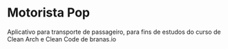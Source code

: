 # Motorista Pop
 Aplicativo para transporte de passageiro, para fins de estudos do curso de Clean Arch e Clean Code de branas.io

